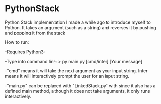PythonStack
=====

Python Stack implementation I made a while ago to introduce myself to Python. It takes an argument (such as a string) and reverses it by pushing and popping it from the stack

How to run:

-Requires Python3:

-Type into command line: > py main.py [cmd/inter] [Your message]

-"cmd" means it will take the next argument as your input string. Inter means it will interactively prompt the user for an input string.

-"main.py" can be replaced with "LinkedStack.py" with since it also has a defined main method, although it does not take arguments, it only runs interactively.
